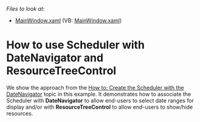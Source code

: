 <!-- default file list -->
*Files to look at*:

* [MainWindow.xaml](./CS/DXSample/MainWindow.xaml) (VB: [MainWindow.xaml](./VB/DXSample/MainWindow.xaml))

<!-- default file list end -->
# How to use Scheduler with DateNavigator and ResourceTreeControl


We show the approach from the [How to: Create the Scheduler with the DateNavigator](http://help.devexpress.com/#WPF/CustomDocument118066) topic in this example. It demonstrates how to associate the Scheduler with **DateNavigator** to allow end-users to select date ranges for display and/or with **ResourceTreeControl** to allow end-users to show/hide resources.

<br/>


